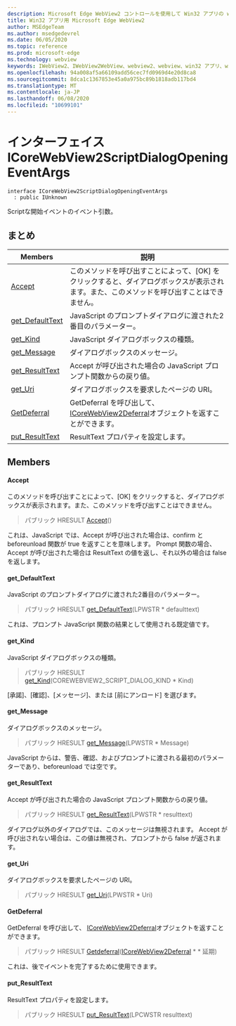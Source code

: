 ```yaml
---
description: Microsoft Edge WebView2 コントロールを使用して Win32 アプリの web コンテンツをホストする
title: Win32 アプリ用 Microsoft Edge WebView2
author: MSEdgeTeam
ms.author: msedgedevrel
ms.date: 06/05/2020
ms.topic: reference
ms.prod: microsoft-edge
ms.technology: webview
keywords: IWebView2、IWebView2WebView、webview2、webview、win32 アプリ、win32、edge、ICoreWebView2、ICoreWebView2Controller、browser control、edge html
ms.openlocfilehash: 94a008af5a66109add56cec7fd0969d4e20d8ca8
ms.sourcegitcommit: 8dca1c1367853e45a0a975bc89b1818adb117bd4
ms.translationtype: MT
ms.contentlocale: ja-JP
ms.lasthandoff: 06/08/2020
ms.locfileid: "10699101"
---
```

# インターフェイス ICoreWebView2ScriptDialogOpeningEventArgs 

```
interface ICoreWebView2ScriptDialogOpeningEventArgs
  : public IUnknown
```

Scriptな開始イベントのイベント引数。

## まとめ

 Members                        | 説明
--------------------------------|---------------------------------------------
[Accept](#accept) | このメソッドを呼び出すことによって、[OK] をクリックすると、ダイアログボックスが表示されます。また、このメソッドを呼び出すことはできません。
[get_DefaultText](#get_defaulttext) | JavaScript のプロンプトダイアログに渡された2番目のパラメーター。
[get_Kind](#get_kind) | JavaScript ダイアログボックスの種類。
[get_Message](#get_message) | ダイアログボックスのメッセージ。
[get_ResultText](#get_resulttext) | Accept が呼び出された場合の JavaScript プロンプト関数からの戻り値。
[get_Uri](#get_uri) | ダイアログボックスを要求したページの URI。
[GetDeferral](#getdeferral) | GetDeferral を呼び出して、 [ICoreWebView2Deferral](icorewebview2deferral.md)オブジェクトを返すことができます。
[put_ResultText](#put_resulttext) | ResultText プロパティを設定します。

## Members

#### Accept 

このメソッドを呼び出すことによって、[OK] をクリックすると、ダイアログボックスが表示されます。また、このメソッドを呼び出すことはできません。

> パブリック HRESULT [Accept](#accept)()

これは、JavaScript では、Accept が呼び出された場合は、confirm と beforeunload 関数が true を返すことを意味します。 Prompt 関数の場合、Accept が呼び出された場合は ResultText の値を返し、それ以外の場合は false を返します。

#### get_DefaultText 

JavaScript のプロンプトダイアログに渡された2番目のパラメーター。

> パブリック HRESULT [get_DefaultText](#get_defaulttext)(LPWSTR * defaulttext)

これは、プロンプト JavaScript 関数の結果として使用される既定値です。

#### get_Kind 

JavaScript ダイアログボックスの種類。

> パブリック HRESULT [get_Kind](#get_kind)(COREWEBVIEW2_SCRIPT_DIALOG_KIND * Kind)

[承諾]、[確認]、[メッセージ]、または [前にアンロード] を選びます。

#### get_Message 

ダイアログボックスのメッセージ。

> パブリック HRESULT [get_Message](#get_message)(LPWSTR * Message)

JavaScript からは、警告、確認、およびプロンプトに渡される最初のパラメーターであり、beforeunload では空です。

#### get_ResultText 

Accept が呼び出された場合の JavaScript プロンプト関数からの戻り値。

> パブリック HRESULT [get_ResultText](#get_resulttext)(LPWSTR * resulttext)

ダイアログ以外のダイアログでは、このメッセージは無視されます。 Accept が呼び出されない場合は、この値は無視され、プロンプトから false が返されます。

#### get_Uri 

ダイアログボックスを要求したページの URI。

> パブリック HRESULT [get_Uri](#get_uri)(LPWSTR * Uri)

#### GetDeferral 

GetDeferral を呼び出して、 [ICoreWebView2Deferral](icorewebview2deferral.md)オブジェクトを返すことができます。

> パブリック HRESULT [Getdeferral](#getdeferral)([ICoreWebView2Deferral](icorewebview2deferral.md) * * 延期)

これは、後でイベントを完了するために使用できます。

#### put_ResultText 

ResultText プロパティを設定します。

> パブリック HRESULT [put_ResultText](#put_resulttext)(LPCWSTR resulttext)


